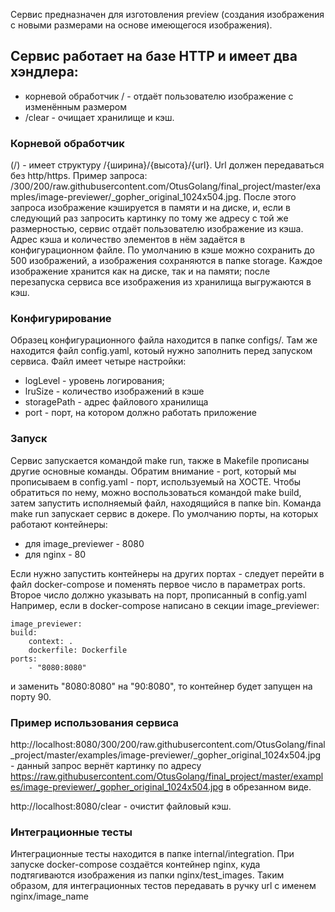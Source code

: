 Сервис предназначен для изготовления preview (создания изображения с новыми размерами на основе имеющегося изображения).

## Сервис работает на базе HTTP и имеет два хэндлера:
- корневой обработчик / - отдаёт пользователю изображение с изменённым размером
- /clear  - очищает хранилище и кэш.

### Корневой обработчик
(/) - имеет структуру  /{ширина}/{высота}/{url}. Url должен передаваться без http/https. Пример запроса: /300/200/raw.githubusercontent.com/OtusGolang/final_project/master/examples/image-previewer/_gopher_original_1024x504.jpg. После этого запроса изображение кэшируется в памяти и на диске, и, если в следующий раз запросить картинку по тому же адресу с той же размерностью, сервис отдаёт пользователю изображение из кэша. Адрес кэша и количество элементов в нём задаётся в конфигурационном файле. 
По умолчанию в кэше можно сохранить до 500 изображений, а изображения сохраняются в папке storage. Каждое изображение хранится как на диске, так и на памяти; после перезапуска сервиса все изображения из хранилища выгружаются в кэш. 

### Конфигурирование
Образец конфигурационного файла находится в папке configs/. Там же находится файл config.yaml, котоый нужно заполнить перед запуском сервиса.
Файл имеет четыре настройки:
- logLevel - уровень логирования; 
- lruSize - количество изображений в кэше
- storagePath - адрес файлового хранилища
- port - порт, на котором должно работать приложение

### Запуск
Сервис запускается командой make run, также в Makefile прописаны другие основные команды.
Обратим внимание - port, который мы прописываем в config.yaml - порт, используемый на ХОСТЕ. Чтобы обратиться по нему, можно воспользоваться командой make build, затем запустить исполняемый файл, находящийся в папке bin.
Команда make run запускает сервис в докере. По умолчанию порты, на которых работают контейнеры:
- для image_previewer - 8080
- для nginx - 80

Если нужно запустить контейнеры на других портах - следует перейти в файл docker-compose и поменять первое число в параметрах ports. Второе число должно указывать на порт, прописанный в config.yaml
Например, если в docker-compose написано в секции image_previewer:
```
image_previewer:
build:
    context: .
    dockerfile: Dockerfile
ports:
    - "8080:8080"  
```
и заменить "8080:8080" на "90:8080", то контейнер будет запущен на порту 90.

### Пример использования сервиса
http://localhost:8080/300/200/raw.githubusercontent.com/OtusGolang/final_project/master/examples/image-previewer/_gopher_original_1024x504.jpg - данный запрос вернёт картинку по адресу https://raw.githubusercontent.com/OtusGolang/final_project/master/examples/image-previewer/_gopher_original_1024x504.jpg в обрезанном виде.

http://localhost:8080/clear - очистит файловый кэш.

### Интеграционные тесты
Интеграционные тесты находится в папке internal/integration. При запуске docker-compose создаётся контейнер nginx, куда подтягиваются изображения из папки nginx/test_images. Таким образом, для интеграционных тестов передавать в ручку url с именем nginx/image_name
